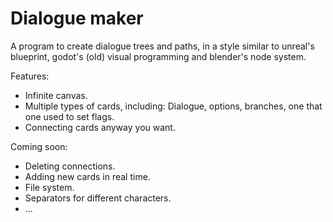 # Dialogue maker

A program to create dialogue trees and paths, in a style similar to unreal's blueprint, godot's (old) visual programming and blender's node system.

Features:
- Infinite canvas.
- Multiple types of cards, including: Dialogue, options, branches, one that one used to set flags.
- Connecting cards anyway you want.

Coming soon:
- Deleting connections.
- Adding new cards in real time.
- File system.
- Separators for different characters.
- ...